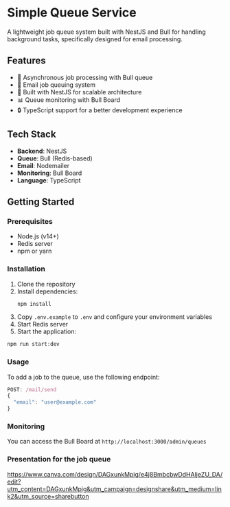 # Simple Queue Service

A lightweight job queue system built with NestJS and Bull for handling background tasks, specifically designed for email processing.

## Features

- 🔄 Asynchronous job processing with Bull queue
- 📧 Email job queuing system
- 🚀 Built with NestJS for scalable architecture
- 📊 Queue monitoring with Bull Board
- 🔒 TypeScript support for a better development experience

## Tech Stack

- **Backend**: NestJS
- **Queue**: Bull (Redis-based)
- **Email**: Nodemailer
- **Monitoring**: Bull Board
- **Language**: TypeScript

## Getting Started

### Prerequisites

- Node.js (v14+)
- Redis server
- npm or yarn

### Installation

1. Clone the repository
2. Install dependencies:
   ```bash
   npm install
   ```
3. Copy `.env.example` to `.env` and configure your environment variables
4. Start Redis server
5. Start the application:
```ts
npm run start:dev
```

### Usage

To add a job to the queue, use the following endpoint:
```ts
POST: /mail/send
{
  "email": "user@example.com"
}
```

### Monitoring

You can access the Bull Board at `http://localhost:3000/admin/queues`

### Presentation for the job queue
https://www.canva.com/design/DAGxunkMpig/e4j8BmbcbwDdHAljeZU_DA/edit?utm_content=DAGxunkMpig&utm_campaign=designshare&utm_medium=link2&utm_source=sharebutton
